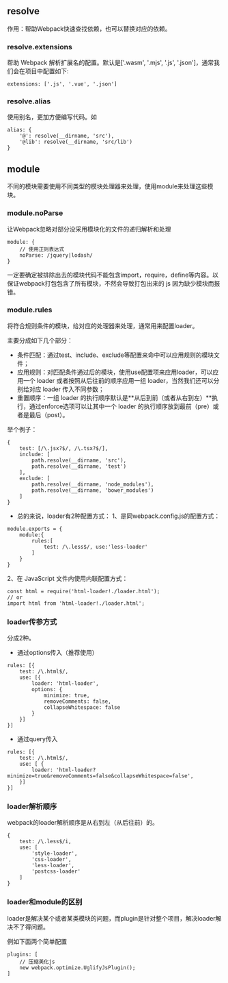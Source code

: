 

## resolve
作用：帮助Webpack快速查找依赖，也可以替换对应的依赖。

### resolve.extensions
帮助 Webpack 解析扩展名的配置。默认是['.wasm', '.mjs', '.js', '.json']，通常我们会在项目中配置如下:
```
extensions: ['.js', '.vue', '.json']
```

### resolve.alias
使用别名，更加方便编写代码。如
```
alias: {
    '@': resolve(__dirname, 'src'),
    '@lib': resolve(__dirname, 'src/lib')
}
```



## module
不同的模块需要使用不同类型的模块处理器来处理，使用module来处理这些模块。


### module.noParse
让Webpack忽略对部分没采用模块化的文件的递归解析和处理
```
module: {
    // 使用正则表达式
    noParse: /jquery|lodash/
}
```
一定要确定被排除出去的模块代码不能包含import，require，define等内容。以保证webpack打包包含了所有模块，不然会导致打包出来的 js 因为缺少模块而报错。


### module.rules
将符合规则条件的模块，给对应的处理器来处理，通常用来配置loader。

主要分成如下几个部分：
- 条件匹配：通过test、include、exclude等配置来命中可以应用规则的模块文件；
- 应用规则：对匹配条件通过后的模块，使用use配置项来应用loader，可以应用一个 loader 或者按照从后往前的顺序应用一组 loader，当然我们还可以分别给对应 loader 传入不同参数；
- 重置顺序：一组 loader 的执行顺序默认是**从后到前（或者从右到左）**执行，通过enforce选项可以让其中一个 loader 的执行顺序放到最前（pre）或者是最后（post）。

举个例子：
```
{
    test: [/\.jsx?$/, /\.tsx?$/],
    include: [
        path.resolve(__dirname, 'src'),
        path.resolve(__dirname, 'test')
    ],
    exclude: [
        path.resolve(__dirname, 'node_modules'),
        path.resolve(__dirname, 'bower_modules')
    ]
}
```


- 总的来说，loader有2种配置方式：
1、是同webpack.config.js的配置方式：
```
module.exports = {
    module:{
        rules:[
            test: /\.less$/, use:'less-loader'
        ]
    }
}
```

2、在 JavaScript 文件内使用内联配置方式：
```
const html = require('html-loader!./loader.html');
// or
import html from 'html-loader!./loader.html';
```



### loader传参方式
分成2种。

- 通过options传入（推荐使用）
```
rules: [{
    test: /\.html$/,
    use: [{
        loader: 'html-loader',
        options: {
            minimize: true,
            removeComments: false,
            collapseWhitespace: false
        }
    }]
}]
```

- 通过query传入
```
rules: [{
    test: /\.html$/,
    use: [ {
        loader: 'html-loader?minimize=true&removeComments=false&collapseWhitespace=false',
    }]
}]
```


### loader解析顺序
webpack的loader解析顺序是从右到左（从后往前）的。
```
{
    test: /\.less$/i,
    use: [
        'style-loader', 
        'css-loader',
        'less-loader', 
        'postcss-loader'
    ]
}
```


### loader和module的区别
loader是解决某个或者某类模块的问题，而plugin是针对整个项目，解决loader解决不了得问题。

例如下面两个简单配置
```
plugins: [
    // 压缩美化js
    new webpack.optimize.UglifyJsPlugin();
]
```